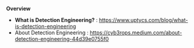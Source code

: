 
**Overview**

- **What is Detection Engineering?** : https://www.uptycs.com/blog/what-is-detection-engineering 
- About Detection Engineering : https://cyb3rops.medium.com/about-detection-engineering-44d39e0755f0


